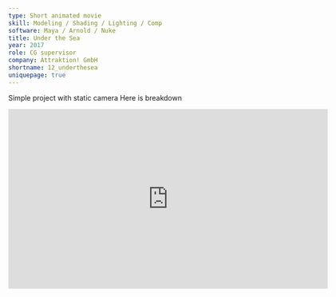 ```yaml
---
type: Short animated movie
skill: Modeling / Shading / Lighting / Comp
software: Maya / Arnold / Nuke
title: Under the Sea
year: 2017
role: CG supervisor
company: Attraktion! GmbH
shortname: 12_underthesea
uniquepage: true
---
```


Simple project with static camera
Here is breakdown
<iframe title="vimeo-player" src="https://player.vimeo.com/video/249703227?h=d80cc46ae2" width="640" height="360" frameborder="0"    allowfullscreen></iframe>